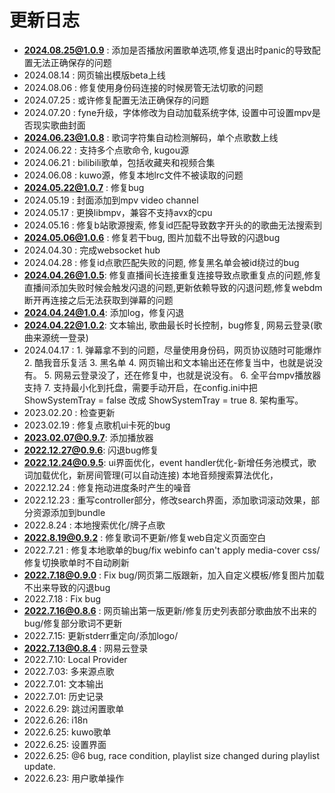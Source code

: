 # 更新日志


- **2024.08.25@1.0.9** : 添加是否播放闲置歌单选项,修复退出时panic的导致配置无法正确保存的问题
- 2024.08.14       : 网页输出模版beta上线
- 2024.08.06       : 修复使用身份码连接的时候房管无法切歌的问题
- 2024.07.25       : 或许修复配置无法正确保存的问题
- 2024.07.20       : fyne升级，字体修改为自动加载系统字体, 设置中可设置mpv是否现实歌曲封面
- **2024.06.23@1.0.8** : 歌词字符集自动检测解码，单个点歌数上线
- 2024.06.22       : 支持多个点歌命令, kugou源
- 2024.06.21       : bilibili歌单，包括收藏夹和视频合集
- 2024.06.08       : kuwo源，修复本地lrc文件不被读取的问题
- **2024.05.22@1.0.7** : 修复bug
- 2024.05.19       : 封面添加到mpv video channel
- 2024.05.17       : 更换libmpv，兼容不支持avx的cpu
- 2024.05.16       : 修复b站歌源搜索, 修复id匹配导致数字开头的的歌曲无法搜索到
- **2024.05.06@1.0.6** : 修复若干bug, 图片加载不出导致的闪退bug
- 2024.04.30       : 完成websocket hub
- 2024.04.28       : 修复id点歌匹配失败的问题, 修复黑名单会被id绕过的bug
- **2024.04.26@1.0.5**: 修复直播间长连接重复连接导致点歌重复点的问题,修复直播间添加失败时候会触发闪退的问题,更新依赖导致的闪退问题,修复webdm断开再连接之后无法获取到弹幕的问题
- **2024.04.24@1.0.4**: 添加log，修复闪退
- **2024.04.22@1.0.2**: 文本输出, 歌曲最长时长控制，bug修复, 网易云登录(歌曲来源统一登录)
- 2024.04.17      : 1. 弹幕拿不到的问题，尽量使用身份码，网页协议随时可能爆炸
                    2. 酷我音乐复活
                    3. 黑名单
                    4. 网页输出和文本输出还在修复当中，也就是说没有。
                    5. 网易云登录没了，还在修复中，也就是说没有。
                    6. 全平台mpv播放器支持
                    7. 支持最小化到托盘，需要手动开启，在config.ini中把ShowSystemTray  = false 改成 ShowSystemTray  = true
                    8. 架构重写。
- 2023.02.20      : 检查更新
- 2023.02.19      : 修复点歌机ui卡死的bug
- **2023.02.07@0.9.7**: 添加播放器
- **2022.12.27@0.9.6**: 闪退bug修复
- **2022.12.24@0.9.5**: ui界面优化，event handler优化-新增任务池模式，歌词加载优化，新房间管理(可以自动连接)
                    本地音频搜索算法优化，
- 2022.12.24      : 修复拖动进度条时产生的噪音
- 2022.12.23      : 重写controller部分，修改search界面，添加歌词滚动效果，部分资源添加到bundle
- 2022.8.24       : 本地搜索优化/牌子点歌
- **2022.8.19@0.9.2** : 修复歌词不更新/修复web自定义页面空白
- 2022.7.21       : 修复本地歌单的bug/fix webinfo can't apply media-cover css/修复切换歌单时不自动刷新
- **2022.7.18@0.9.0** : Fix bug/网页第二版跟新，加入自定义模板/修复图片加载不出来导致的闪退bug
- 2022.7.18       : Fix bug
- **2022.7.16@0.8.6** : 网页输出第一版更新/修复历史列表部分歌曲放不出来的bug/修复部分歌词不更新
- 2022.7.15:        更新stderr重定向/添加logo/
- **2022.7.13@0.8.4** : 网易云登录
- 2022.7.10:        Local Provider
- 2022.7.03:        多来源点歌
- 2022.7.01:        文本输出
- 2022.7.01:        历史记录
- 2022.6.29:        跳过闲置歌单
- 2022.6.26:        i18n
- 2022.6.25:        kuwo歌单
- 2022.6.25:        设置界面
- 2022.6.25:        @6 bug, race condition, playlist size changed during playlist update.
- 2022.6.23:        用户歌单操作